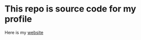 # This repo is source code for my profile
Here is my [website](https://van-tan-nguyen.netlify.app/)
